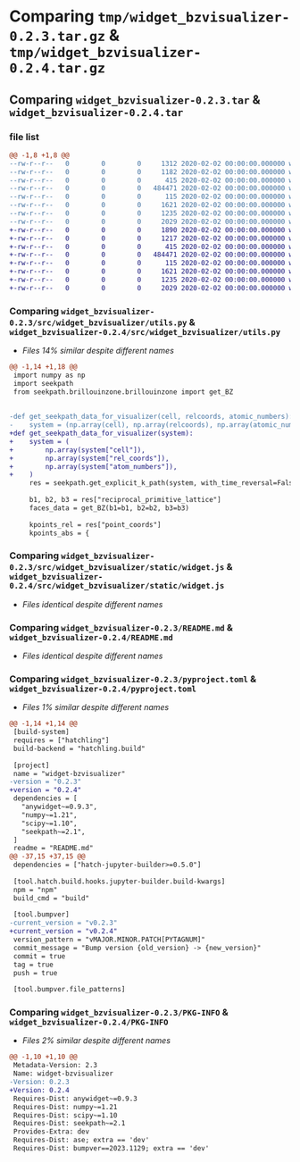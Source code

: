 # Comparing `tmp/widget_bzvisualizer-0.2.3.tar.gz` & `tmp/widget_bzvisualizer-0.2.4.tar.gz`

## Comparing `widget_bzvisualizer-0.2.3.tar` & `widget_bzvisualizer-0.2.4.tar`

### file list

```diff
@@ -1,8 +1,8 @@
--rw-r--r--   0        0        0     1312 2020-02-02 00:00:00.000000 widget_bzvisualizer-0.2.3/src/widget_bzvisualizer/__init__.py
--rw-r--r--   0        0        0     1182 2020-02-02 00:00:00.000000 widget_bzvisualizer-0.2.3/src/widget_bzvisualizer/utils.py
--rw-r--r--   0        0        0      415 2020-02-02 00:00:00.000000 widget_bzvisualizer-0.2.3/src/widget_bzvisualizer/static/widget.css
--rw-r--r--   0        0        0   484471 2020-02-02 00:00:00.000000 widget_bzvisualizer-0.2.3/src/widget_bzvisualizer/static/widget.js
--rw-r--r--   0        0        0      115 2020-02-02 00:00:00.000000 widget_bzvisualizer-0.2.3/.gitignore
--rw-r--r--   0        0        0     1621 2020-02-02 00:00:00.000000 widget_bzvisualizer-0.2.3/README.md
--rw-r--r--   0        0        0     1235 2020-02-02 00:00:00.000000 widget_bzvisualizer-0.2.3/pyproject.toml
--rw-r--r--   0        0        0     2029 2020-02-02 00:00:00.000000 widget_bzvisualizer-0.2.3/PKG-INFO
+-rw-r--r--   0        0        0     1890 2020-02-02 00:00:00.000000 widget_bzvisualizer-0.2.4/src/widget_bzvisualizer/__init__.py
+-rw-r--r--   0        0        0     1217 2020-02-02 00:00:00.000000 widget_bzvisualizer-0.2.4/src/widget_bzvisualizer/utils.py
+-rw-r--r--   0        0        0      415 2020-02-02 00:00:00.000000 widget_bzvisualizer-0.2.4/src/widget_bzvisualizer/static/widget.css
+-rw-r--r--   0        0        0   484471 2020-02-02 00:00:00.000000 widget_bzvisualizer-0.2.4/src/widget_bzvisualizer/static/widget.js
+-rw-r--r--   0        0        0      115 2020-02-02 00:00:00.000000 widget_bzvisualizer-0.2.4/.gitignore
+-rw-r--r--   0        0        0     1621 2020-02-02 00:00:00.000000 widget_bzvisualizer-0.2.4/README.md
+-rw-r--r--   0        0        0     1235 2020-02-02 00:00:00.000000 widget_bzvisualizer-0.2.4/pyproject.toml
+-rw-r--r--   0        0        0     2029 2020-02-02 00:00:00.000000 widget_bzvisualizer-0.2.4/PKG-INFO
```

### Comparing `widget_bzvisualizer-0.2.3/src/widget_bzvisualizer/utils.py` & `widget_bzvisualizer-0.2.4/src/widget_bzvisualizer/utils.py`

 * *Files 14% similar despite different names*

```diff
@@ -1,14 +1,18 @@
 import numpy as np
 import seekpath
 from seekpath.brillouinzone.brillouinzone import get_BZ
 
 
-def get_seekpath_data_for_visualizer(cell, relcoords, atomic_numbers):
-    system = (np.array(cell), np.array(relcoords), np.array(atomic_numbers))
+def get_seekpath_data_for_visualizer(system):
+    system = (
+        np.array(system["cell"]),
+        np.array(system["rel_coords"]),
+        np.array(system["atom_numbers"]),
+    )
     res = seekpath.get_explicit_k_path(system, with_time_reversal=False)
 
     b1, b2, b3 = res["reciprocal_primitive_lattice"]
     faces_data = get_BZ(b1=b1, b2=b2, b3=b3)
 
     kpoints_rel = res["point_coords"]
     kpoints_abs = {
```

### Comparing `widget_bzvisualizer-0.2.3/src/widget_bzvisualizer/static/widget.js` & `widget_bzvisualizer-0.2.4/src/widget_bzvisualizer/static/widget.js`

 * *Files identical despite different names*

### Comparing `widget_bzvisualizer-0.2.3/README.md` & `widget_bzvisualizer-0.2.4/README.md`

 * *Files identical despite different names*

### Comparing `widget_bzvisualizer-0.2.3/pyproject.toml` & `widget_bzvisualizer-0.2.4/pyproject.toml`

 * *Files 1% similar despite different names*

```diff
@@ -1,14 +1,14 @@
 [build-system]
 requires = ["hatchling"]
 build-backend = "hatchling.build"
 
 [project]
 name = "widget-bzvisualizer"
-version = "0.2.3"
+version = "0.2.4"
 dependencies = [
   "anywidget~=0.9.3",
   "numpy~=1.21",
   "scipy~=1.10",
   "seekpath~=2.1",
 ]
 readme = "README.md"
@@ -37,15 +37,15 @@
 dependencies = ["hatch-jupyter-builder>=0.5.0"]
 
 [tool.hatch.build.hooks.jupyter-builder.build-kwargs]
 npm = "npm"
 build_cmd = "build"
 
 [tool.bumpver]
-current_version = "v0.2.3"
+current_version = "v0.2.4"
 version_pattern = "vMAJOR.MINOR.PATCH[PYTAGNUM]"
 commit_message = "Bump version {old_version} -> {new_version}"
 commit = true
 tag = true
 push = true
 
 [tool.bumpver.file_patterns]
```

### Comparing `widget_bzvisualizer-0.2.3/PKG-INFO` & `widget_bzvisualizer-0.2.4/PKG-INFO`

 * *Files 2% similar despite different names*

```diff
@@ -1,10 +1,10 @@
 Metadata-Version: 2.3
 Name: widget-bzvisualizer
-Version: 0.2.3
+Version: 0.2.4
 Requires-Dist: anywidget~=0.9.3
 Requires-Dist: numpy~=1.21
 Requires-Dist: scipy~=1.10
 Requires-Dist: seekpath~=2.1
 Provides-Extra: dev
 Requires-Dist: ase; extra == 'dev'
 Requires-Dist: bumpver==2023.1129; extra == 'dev'
```


